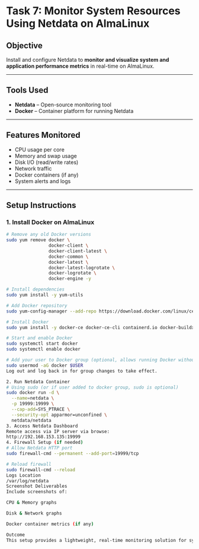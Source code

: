 # Task 7: Monitor System Resources Using Netdata on AlmaLinux

## Objective
Install and configure Netdata to **monitor and visualize system and application performance metrics** in real-time on AlmaLinux.

---

## Tools Used
- **Netdata** – Open-source monitoring tool  
- **Docker** – Container platform for running Netdata

---

## Features Monitored
- CPU usage per core  
- Memory and swap usage  
- Disk I/O (read/write rates)  
- Network traffic  
- Docker containers (if any)  
- System alerts and logs

---

## Setup Instructions

### 1. Install Docker on AlmaLinux
```bash
# Remove any old Docker versions
sudo yum remove docker \
                docker-client \
                docker-client-latest \
                docker-common \
                docker-latest \
                docker-latest-logrotate \
                docker-logrotate \
                docker-engine -y

# Install dependencies
sudo yum install -y yum-utils

# Add Docker repository
sudo yum-config-manager --add-repo https://download.docker.com/linux/centos/docker-ce.repo

# Install Docker
sudo yum install -y docker-ce docker-ce-cli containerd.io docker-buildx-plugin docker-compose-plugin

# Start and enable Docker
sudo systemctl start docker
sudo systemctl enable docker

# Add your user to Docker group (optional, allows running Docker without sudo)
sudo usermod -aG docker $USER
Log out and log back in for group changes to take effect.

2. Run Netdata Container
# Using sudo (or if user added to docker group, sudo is optional)
sudo docker run -d \
  --name=netdata \
  -p 19999:19999 \
  --cap-add=SYS_PTRACE \
  --security-opt apparmor=unconfined \
  netdata/netdata
3. Access Netdata Dashboard
Remote access via IP server via browse:
http://192.168.153.135:19999
4. Firewall Setup (if needed)
# Allow Netdata HTTP port
sudo firewall-cmd --permanent --add-port=19999/tcp

# Reload firewall
sudo firewall-cmd --reload
Logs Location
/var/log/netdata
Screenshot Deliverables
Include screenshots of:

CPU & Memory graphs

Disk & Network graphs

Docker container metrics (if any)

Outcome
This setup provides a lightweight, real-time monitoring solution for system resources and Docker containers on AlmaLinux. Alerts and logs can be monitored directly from the Netdata dashboard
